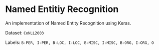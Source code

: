 # Named Entitiy Recognition

An implementation of Named Entity Recognition using Keras.

Dataset: `CoNLL2003`

Labels:   `B-PER, I-PER, B-LOC, I-LOC, B-MISC, I-MISC, B-ORG, I-ORG, O`
